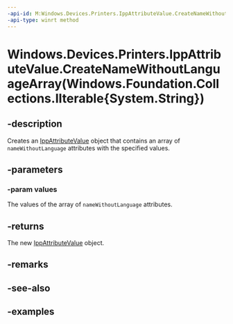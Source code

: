 ```yaml
---
-api-id: M:Windows.Devices.Printers.IppAttributeValue.CreateNameWithoutLanguageArray(Windows.Foundation.Collections.IIterable{System.String})
-api-type: winrt method
---
```


# Windows.Devices.Printers.IppAttributeValue.CreateNameWithoutLanguageArray(Windows.Foundation.Collections.IIterable{System.String})

<!--
public static Windows.Devices.Printers.IppAttributeValue CreateNameWithoutLanguageArray (System.Collections.Generic.IEnumerable<string> values);
-->


## -description

Creates an [IppAttributeValue](ippattributevalue.md) object that contains an array of `nameWithoutLanguage` attributes with the specified values.

## -parameters

### -param values

The values of the array of `nameWithoutLanguage` attributes.

## -returns

The new [IppAttributeValue](ippattributevalue.md) object.

## -remarks

## -see-also

## -examples


